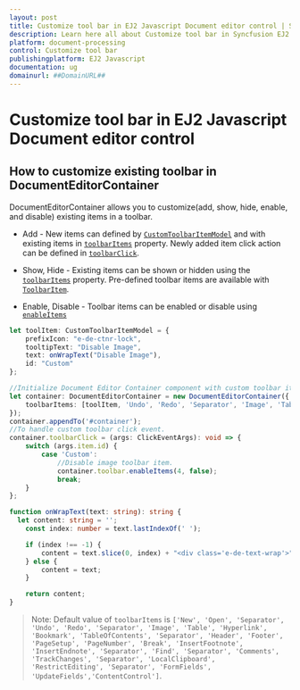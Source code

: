 ```yaml
---
layout: post
title: Customize tool bar in EJ2 Javascript Document editor control | Syncfusion
description: Learn here all about Customize tool bar in Syncfusion EJ2 Javascript Document editor control of Syncfusion Essential JS 2 and more.
platform: document-processing
control: Customize tool bar 
publishingplatform: EJ2 Javascript
documentation: ug
domainurl: ##DomainURL##
---
```


# Customize tool bar in EJ2 Javascript Document editor control

## How to customize existing toolbar in DocumentEditorContainer

DocumentEditorContainer allows you to customize(add, show, hide, enable, and disable) existing items in a toolbar.

* Add - New items can defined by [`CustomToolbarItemModel`](https://ej2.syncfusion.com/javascript/documentation/api/document-editor/customToolbarItemModel/) and with existing items in [`toolbarItems`](https://ej2.syncfusion.com/javascript/documentation/api/document-editor#toolbaritems) property. Newly added item click action can be defined in [`toolbarClick`](https://ej2.syncfusion.com/javascript/documentation/api/toolbar/clickEventArgs/).

* Show, Hide - Existing items can be shown or hidden using the [`toolbarItems`](https://ej2.syncfusion.com/javascript/documentation/api/document-editor#toolbaritems) property. Pre-defined toolbar items are available with [`ToolbarItem`](https://ej2.syncfusion.com/javascript/documentation/api/document-editor/toolbarItem/).

* Enable, Disable -  Toolbar items can be enabled or disable using [`enableItems`](https://ej2.syncfusion.com/javascript/documentation/api/document-editor-container/toolbar/#enableItems)

```ts
let toolItem: CustomToolbarItemModel = {
    prefixIcon: "e-de-ctnr-lock",
    tooltipText: "Disable Image",
    text: onWrapText("Disable Image"),
    id: "Custom"
};

//Initialize Document Editor Container component with custom toolbar item.
let container: DocumentEditorContainer = new DocumentEditorContainer({
    toolbarItems: [toolItem, 'Undo', 'Redo', 'Separator', 'Image', 'Table', 'Hyperlink', 'Bookmark', 'TableOfContents', 'Separator', 'Header', 'Footer', 'PageSetup', 'PageNumber', 'Break', 'InsertFootnote', 'InsertEndnote', 'Separator', 'Find', 'Separator', 'Comments', 'TrackChanges', 'Separator', 'LocalClipboard', 'RestrictEditing', 'Separator', 'FormFields', 'UpdateFields','ContentControl']
});
container.appendTo('#container');
//To handle custom toolbar click event.
container.toolbarClick = (args: ClickEventArgs): void => {
    switch (args.item.id) {
        case 'Custom':
            //Disable image toolbar item.
            container.toolbar.enableItems(4, false);
            break;
    }
};

function onWrapText(text: string): string {
  let content: string = '';
    const index: number = text.lastIndexOf(' ');

    if (index !== -1) {
        content = text.slice(0, index) + "<div class='e-de-text-wrap'>" + text.slice(index + 1) + "</div>";
    } else {
        content = text;
    }

    return content;
}
```

>Note: Default value of `toolbarItems` is `['New', 'Open', 'Separator', 'Undo', 'Redo', 'Separator', 'Image', 'Table', 'Hyperlink', 'Bookmark', 'TableOfContents', 'Separator', 'Header', 'Footer', 'PageSetup', 'PageNumber', 'Break', 'InsertFootnote', 'InsertEndnote', 'Separator', 'Find', 'Separator', 'Comments', 'TrackChanges', 'Separator', 'LocalClipboard', 'RestrictEditing', 'Separator', 'FormFields', 'UpdateFields','ContentControl']`.